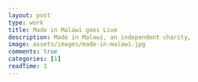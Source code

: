 ```yaml
---
layout: post
type: work
title: Made in Malawi goes Live
description: Made in Malawi, an independent charity,
image: assets/images/made-in-malawi.jpg
comments: true
categories: [1]
readTime: 1
---
```


